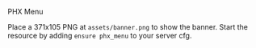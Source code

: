 PHX Menu

Place a 371x105 PNG at `assets/banner.png` to show the banner.
Start the resource by adding `ensure phx_menu` to your server cfg.

